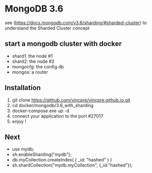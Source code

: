 # MongoDB 3.6
see (https://docs.mongodb.com/v3.6/sharding/#sharded-cluster) to understand the Sharded Cluster concept

## start a mongodb cluster with docker
 - shard1: the node #1
 - shard2: the node #2
 - mongocfg: the config db
 - mongos: a router

## Installation
 1. git clone https://github.com/vincpre/vincpre.github.io.git
 2. cd docker/mongodb/3.6_with_sharding
 3. docker-compose.exe up -d
 4. connect your application to the port #27017
 5. enjoy !

## Next
 * use mydb;
 * sh.enableSharding("mydb");
 * db.myCollection.createIndex( { _id: "hashed" } )
 * sh.shardCollection("mydb.myCollection", {_id:"hashed"});
